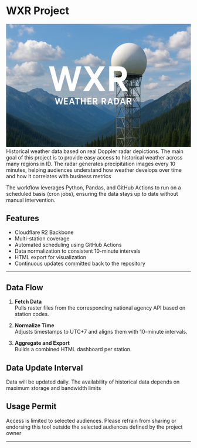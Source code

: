 # WXR Project
![alt text](https://github.com/ghojez/wxrproject/blob/main/WXR.png?raw=true)
Historical weather data based on real Doppler radar depictions. The main goal of this project is to provide easy access to historical weather across many regions in ID. The radar generates precipitation images every 10 minutes, helping audiences understand how weather develops over time and how it correlates with business metrics

The workflow leverages Python, Pandas, and GitHub Actions to run on a scheduled basis (cron jobs), ensuring the data stays up to date without manual intervention.

## Features

- Cloudflare R2 Backbone
- Multi-station coverage
- Automated scheduling using GitHub Actions
- Data normalization to consistent 10-minute intervals
- HTML export for visualization
- Continuous updates committed back to the repository

---

## Data Flow

1. **Fetch Data**  
   Pulls raster files from the corresponding national agency API based on station codes.

2. **Normalize Time**  
   Adjusts timestamps to UTC+7 and aligns them with 10-minute intervals.

3. **Aggregate and Export**  
   Builds a combined HTML dashboard per station.

## Data Update Interval
Data will be updated daily. The availability of historical data depends on maximum storage and bandwidth limits

## Usage Permit
Access is limited to selected audiences. Please refrain from sharing or endorsing this tool outside the selected audiences defined by the project owner


---

